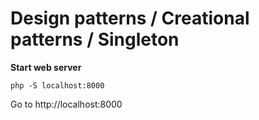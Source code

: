 # Design patterns / Creational patterns / Singleton

**Start web server**

`php -S localhost:8000`

Go to  http://localhost:8000